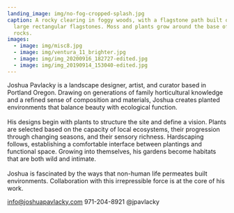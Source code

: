 ```yaml
---
landing_image: img/no-fog-cropped-splash.jpg
caption: A rocky clearing in foggy woods, with a flagstone path built out of
  large rectangular flagstones. Moss and plants grow around the base of piled
  rocks.
images:
  - image: img/misc8.jpg
  - image: img/ventura_11_brighter.jpg
  - image: img/img_20200916_182727-edited.jpg
  - image: img/img_20190914_153040-edited.jpg
---
```

Joshua Pavlacky is a landscape designer, artist, and curator based in Portland Oregon. Drawing on generations of family horticultural knowledge and a refined sense of composition and materials, Joshua creates planted environments that balance beauty with ecological function. \
\
His designs begin with plants to structure the site and define a vision. Plants are selected based on the capacity of local ecosystems, their progression through changing seasons, and their sensory richness. Hardscaping follows, establishing a comfortable interface between plantings and functional space. Growing into themselves, his gardens become habitats that are both wild and intimate.\
\
Joshua is fascinated by the ways that non-human life permeates built environments. Collaboration with this irrepressible force is at the core of his work.

info@joshuapavlacky.com
971-204-8921
@jpavlacky